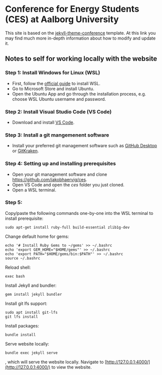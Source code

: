 # Conference for Energy Students (CES) at Aalborg University

This site is based on the [jekyll-theme-conference](https://github.com/DigitaleGesellschaft/jekyll-theme-conference) template. At this link you may find much more in-depth information about how to modify and update it.

## Notes to self for working locally with the website

### Step 1: Install Windows for Linux (WSL)
- First, follow the [official guide](https://learn.microsoft.com/en-gb/windows/wsl/install) to install WSL.
- Go to Microsoft Store and install Ubuntu.
- Open the Ubuntu App and go through the installation process, e.g. choose WSL Ubuntu username and password.

### Step 2: Install Visual Studio Code (VS Code)
- Download and install [VS Code](https://code.visualstudio.com/).

### Step 3: Install a git mangemenent software
- Install your preferred git management software such as [GitHub Desktop](https://desktop.github.com/download/) or [GitKraken](https://www.gitkraken.com/).

### Step 4: Setting up and installing prerequisites
- Open your git management software and clone https://github.com/jakobhaervig/ces.
- Open VS Code and open the *ces* folder you just cloned.
- Open a WSL terminal.

### Step 5:
Copy/paste the following commands one-by-one into the WSL terminal to install prerequisite:
```
sudo apt-get install ruby-full build-essential zlib1g-dev
```

Change default home for gems:
```
echo '# Install Ruby Gems to ~/gems' >> ~/.bashrc
echo 'export GEM_HOME="$HOME/gems"' >> ~/.bashrc
echo 'export PATH="$HOME/gems/bin:$PATH"' >> ~/.bashrc
source ~/.bashrc
```

Reload shell:
```
exec bash
```

Install Jekyll and bundler:
```
gem install jekyll bundler
```

Install git lfs support:
```
sudo apt install git-lfs
git lfs install
```

Install packages:
```
bundle install
```

Serve website locally:
```
bundle exec jekyll serve
```

, which will serve the website locally. Navigate to [http://127.0.0.1:4000/](http://127.0.0.1:4000/) to view the website.